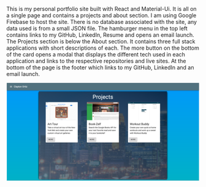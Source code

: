 This is my personal portfolio site built with React and Material-Ui. It is all on a single page and contains a projects and about section. I am using Google Firebase to host the site. There is no database associated with the site, any data used is from a small JSON file. The hamburger menu in the top left contains links to my GitHub, LinkedIn, Resume and opens an email launch. The Projects section is below the About section. It contains three full stack applications with short descriptions of each. The more button on the bottom of the card opens a modal that displays the different tech used in each application and links to the respective repositories and live sites. At the bottom of the page is the footer which links to my GitHub, LinkedIn and an email launch.

![](portfolio-shot.png)
